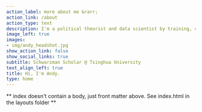 ```yaml
---
action_label: more about me &rarr;
action_link: /about
action_type: text
description: I'm a political theorist and data scientist by training, currently working on designing digital democracies and regulating emerging tech. <br> <br> Previously, I studied philosophy at Harvard and critical theory in Berlin, advised a German MP on tech policy, and wrote for *The Crimson*, among other outlets. <br> <br>Right now, I'm based in Beijing and reading Kazuo Ishiguro's *When We Were Orphans*. My roast of the week is Geisha from 喵小雅. 
image_left: true
images:
- img/andy_headshot.jpg
show_action_link: false
show_social_links: true
subtitle: Schwarzman Scholar @ Tsinghua University
text_align_left: true
title: Hi, I'm Andy.
type: home
---
```


** index doesn't contain a body, just front matter above.
See index.html in the layouts folder **
